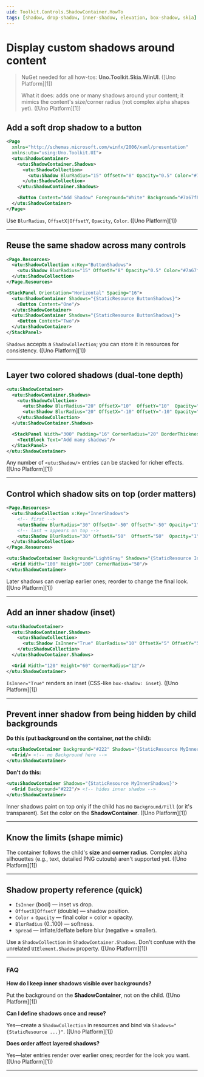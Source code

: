 ```yaml
---
uid: Toolkit.Controls.ShadowContainer.HowTo
tags: [shadow, drop-shadow, inner-shadow, elevation, box-shadow, skia]
---
```


# Display custom shadows around content

> NuGet needed for all how-tos: **Uno.Toolkit.Skia.WinUI**. ([Uno Platform][1])
>
> What it does: adds one or many shadows around your content; it mimics the content's size/corner radius (not complex alpha shapes yet). ([Uno Platform][1])

## Add a soft drop shadow to a button

```xml
<Page
  xmlns="http://schemas.microsoft.com/winfx/2006/xaml/presentation"
  xmlns:utu="using:Uno.Toolkit.UI">
  <utu:ShadowContainer>
    <utu:ShadowContainer.Shadows>
      <utu:ShadowCollection>
        <utu:Shadow BlurRadius="15" OffsetY="8" Opacity="0.5" Color="#7a67f8"/>
      </utu:ShadowCollection>
    </utu:ShadowContainer.Shadows>

    <Button Content="Add Shadow" Foreground="White" Background="#7a67f8"/>
  </utu:ShadowContainer>
</Page>
```

Use `BlurRadius`, `OffsetX|OffsetY`, `Opacity`, `Color`. ([Uno Platform][1])

---

## Reuse the same shadow across many controls

```xml
<Page.Resources>
  <utu:ShadowCollection x:Key="ButtonShadows">
    <utu:Shadow BlurRadius="15" OffsetY="8" Opacity="0.5" Color="#7a67f8"/>
  </utu:ShadowCollection>
</Page.Resources>

<StackPanel Orientation="Horizontal" Spacing="16">
  <utu:ShadowContainer Shadows="{StaticResource ButtonShadows}">
    <Button Content="One"/>
  </utu:ShadowContainer>
  <utu:ShadowContainer Shadows="{StaticResource ButtonShadows}">
    <Button Content="Two"/>
  </utu:ShadowContainer>
</StackPanel>
```

`Shadows` accepts a `ShadowCollection`; you can store it in resources for consistency. ([Uno Platform][1])

---

## Layer two colored shadows (dual-tone depth)

```xml
<utu:ShadowContainer>
  <utu:ShadowContainer.Shadows>
    <utu:ShadowCollection>
      <utu:Shadow BlurRadius="20" OffsetX="10"  OffsetY="10"  Opacity="0.5" Spread="-5" Color="#7a67f8"/>
      <utu:Shadow BlurRadius="20" OffsetX="-10" OffsetY="-10" Opacity="0.5" Spread="-5" Color="#f85977"/>
    </utu:ShadowCollection>
  </utu:ShadowContainer.Shadows>

  <StackPanel Width="300" Padding="16" CornerRadius="20" BorderThickness="1">
    <TextBlock Text="Add many shadows"/>
  </StackPanel>
</utu:ShadowContainer>
```

Any number of `<utu:Shadow/>` entries can be stacked for richer effects. ([Uno Platform][1])

---

## Control which shadow sits on top (order matters)

```xml
<Page.Resources>
  <utu:ShadowCollection x:Key="InnerShadows">
    <!-- first -->
    <utu:Shadow BlurRadius="30" OffsetX="-50" OffsetY="-50" Opacity="1" Spread="-5" Color="Green" IsInner="True"/>
    <!-- last → appears on top -->
    <utu:Shadow BlurRadius="30" OffsetX="50"  OffsetY="50"  Opacity="1" Spread="-5" Color="Red"   IsInner="True"/>
  </utu:ShadowCollection>
</Page.Resources>

<utu:ShadowContainer Background="LightGray" Shadows="{StaticResource InnerShadows}">
  <Grid Width="100" Height="100" CornerRadius="50"/>
</utu:ShadowContainer>
```

Later shadows can overlap earlier ones; reorder to change the final look. ([Uno Platform][1])

---

## Add an **inner** shadow (inset)

```xml
<utu:ShadowContainer>
  <utu:ShadowContainer.Shadows>
    <utu:ShadowCollection>
      <utu:Shadow IsInner="True" BlurRadius="10" OffsetX="5" OffsetY="5" Opacity="1" Color="#000000"/>
    </utu:ShadowCollection>
  </utu:ShadowContainer.Shadows>

  <Grid Width="120" Height="60" CornerRadius="12"/>
</utu:ShadowContainer>
```

`IsInner="True"` renders an inset (CSS-like `box-shadow: inset`). ([Uno Platform][1])

---

## Prevent inner shadow from being hidden by child backgrounds

**Do this (put background on the container, not the child):**

```xml
<utu:ShadowContainer Background="#222" Shadows="{StaticResource MyInnerShadows}">
  <Grid/> <!-- no Background here -->
</utu:ShadowContainer>
```

**Don't do this:**

```xml
<utu:ShadowContainer Shadows="{StaticResource MyInnerShadows}">
  <Grid Background="#222"/> <!-- hides inner shadow -->
</utu:ShadowContainer>
```

Inner shadows paint on top only if the child has no `Background/Fill` (or it's transparent). Set the color on the **ShadowContainer**. ([Uno Platform][1])

---

## Know the limits (shape mimic)

The container follows the child's **size** and **corner radius**. Complex alpha silhouettes (e.g., text, detailed PNG cutouts) aren't supported yet. ([Uno Platform][1])

---

## Shadow property reference (quick)

* `IsInner` (bool) — inset vs drop.
* `OffsetX|OffsetY` (double) — shadow position.
* `Color` + `Opacity` — final color = color × opacity.
* `BlurRadius` (0..100) — softness.
* `Spread` — inflate/deflate before blur (negative = smaller).

Use a `ShadowCollection` in `ShadowContainer.Shadows`. Don't confuse with the unrelated `UIElement.Shadow` property. ([Uno Platform][1])

---

### FAQ

**How do I keep inner shadows visible over backgrounds?**

Put the background on the **ShadowContainer**, not on the child. ([Uno Platform][1])

**Can I define shadows once and reuse?**

Yes—create a `ShadowCollection` in resources and bind via `Shadows="{StaticResource ...}"`. ([Uno Platform][1])

**Does order affect layered shadows?**

Yes—later entries render over earlier ones; reorder for the look you want. ([Uno Platform][1])

---
